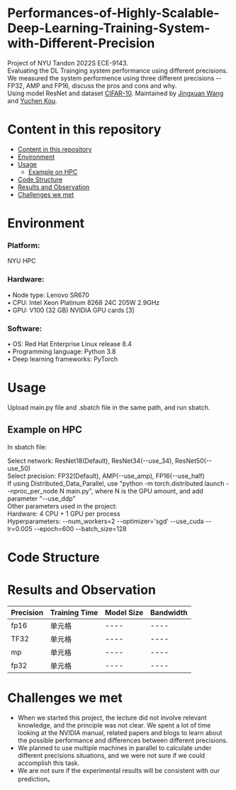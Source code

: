 # Performances-of-Highly-Scalable-Deep-Learning-Training-System-with-Different-Precision
Project of NYU Tandon 2022S ECE-9143.  
Evaluating the DL Trainging system performance using different precisions.  
We measured the system performence using three different precisions -- FP32, AMP and FP16, discuss the pros and cons and why.  
Using model ResNet and dataset [CIFAR-10](https://www.cs.toronto.edu/~kriz/cifar.html). 
Maintained by [Jingxuan Wang](https://github.com/Jexxie) and [Yuchen Kou](https://github.com/Icedcoco). 


# Content in this repository

- [Content in this repository](#content-in-this-repository)
- [Environment](#environment)
- [Usage](#usage)
  * [Example on HPC](#example-on-hpc)
- [Code Structure](#code-structure)
- [Results and Observation](#results-and-observation)
- [Challenges we met](#challenges-we-met)



# Environment
### Platform:
NYU HPC  
### Hardware:
• Node type: Lenovo SR670  
• CPU: Intel Xeon Platinum 8268 24C 205W 2.9GHz  
• GPU: V100 (32 GB) NVIDIA GPU cards [3]  
### Software:
• OS: Red Hat Enterprise Linux release 8.4  
• Programming language: Python 3.8  
• Deep learning frameworks: PyTorch  

# Usage
Upload main.py file and .sbatch file in the same path, and run sbatch. 

## Example on HPC
In sbatch file:

Select network: ResNet18(Default), ResNet34(--use_34), ResNet50(--use_50)  
Select precision: FP32(Default), AMP(--use_amp), FP16(--use_half)  
If using Distributed_Data_Parallel, use "python -m torch.distributed.launch --nproc_per_node N main.py", where N is the GPU amount, and add parameter "--use_ddp"  
Other parameters used in the project:  
  Hardware: 4 CPU + 1 GPU per process  
  Hyperparameters: --num_workers=2 --optimizer='sgd' --use_cuda --lr=0.005 --epoch=600 --batch_size=128  
  
# Code Structure
# Results and Observation

|  Precision   | Training Time  |  Model Size  |  Bandwidth
|  ----  | ----  | ----  | ----  |
| fp16  | 单元格 | ----  | ----  |
| TF32  | 单元格 | ----  | ----  |
| mp  | 单元格 | ----  | ----  |
| fp32  | 单元格 | ----  | ----  |

# Challenges we met
 - When we started this project, the lecture did not involve relevant knowledge, and the principle was not clear. We spent a lot of time looking at the NVIDIA manual,  related papers and blogs to learn about the possible performance and differences between different precisions. 
 - We planned to use multiple machines in parallel to calculate under different precisions situations, and we were not sure if we could accomplish this task. 
 - We are not sure if the experimental results will be consistent with our prediction。 





